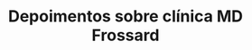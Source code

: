 ---
title: Depoimentos sobre clínica MD Frossard
layout: mdf_depoimentos
active_menu: sobre
description: Veja Histórias Reais de pacientes da Clínica MD Frossard Odontologia. Leia os comentários sobre o atendimento com os profissionais. 
---